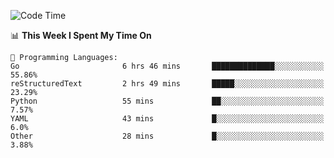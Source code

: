 <!--START_SECTION:waka-->
![Code Time](http://img.shields.io/badge/Code%20Time-265%20hrs%2022%20mins-blue)

📊 **This Week I Spent My Time On** 

```text
💬 Programming Languages: 
Go                       6 hrs 46 mins       ██████████████░░░░░░░░░░░   55.86% 
reStructuredText         2 hrs 49 mins       █████░░░░░░░░░░░░░░░░░░░░   23.29% 
Python                   55 mins             ██░░░░░░░░░░░░░░░░░░░░░░░   7.57% 
YAML                     43 mins             █░░░░░░░░░░░░░░░░░░░░░░░░   6.0% 
Other                    28 mins             █░░░░░░░░░░░░░░░░░░░░░░░░   3.88%

```


<!--END_SECTION:waka-->